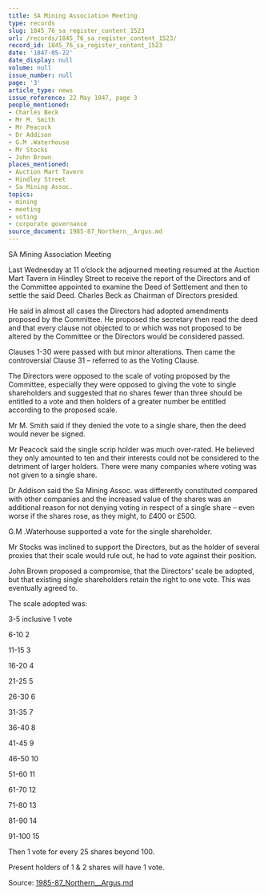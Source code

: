 ```yaml
---
title: SA Mining Association Meeting
type: records
slug: 1845_76_sa_register_content_1523
url: /records/1845_76_sa_register_content_1523/
record_id: 1845_76_sa_register_content_1523
date: '1847-05-22'
date_display: null
volume: null
issue_number: null
page: '3'
article_type: news
issue_reference: 22 May 1847, page 3
people_mentioned:
- Charles Beck
- Mr M. Smith
- Mr Peacock
- Dr Addison
- G.M .Waterhouse
- Mr Stocks
- John Brown
places_mentioned:
- Auction Mart Tavern
- Hindley Street
- Sa Mining Assoc.
topics:
- mining
- meeting
- voting
- corporate governance
source_document: 1985-87_Northern__Argus.md
---
```


SA Mining Association Meeting

Last Wednesday at 11 o’clock the adjourned meeting resumed at the Auction Mart Tavern in Hindley Street to receive the report of the Directors and of the Committee appointed to examine the Deed of Settlement and then to settle the said Deed.  Charles Beck as Chairman of Directors presided.

He said in almost all cases the Directors had adopted amendments proposed by the Committee.  He proposed the secretary then read the deed and that every clause not objected to or which was not proposed to be altered by the Committee or the Directors would be considered passed.

Clauses 1-30 were passed with but minor alterations.  Then came the controversial Clause 31 – referred to as the Voting Clause.

The Directors were opposed to the scale of voting proposed by the Committee, especially they were opposed to giving the vote to single shareholders and suggested that no shares fewer than three should be entitled to a vote and then holders of a greater number be entitled according to the proposed scale.

Mr M. Smith said if they denied the vote to a single share, then the deed would never be signed.

Mr Peacock said the single scrip holder was much over-rated.  He believed they only amounted to ten and their interests could not be considered to the detriment of larger holders.  There were many companies where voting was not given to a single share.

Dr Addison said the Sa Mining Assoc. was differently constituted compared with other companies and the increased value of the shares was an additional reason for not denying voting in respect of a single share – even worse if the shares rose, as they might, to £400 or £500.

G.M .Waterhouse supported a vote for the single shareholder.

Mr Stocks was inclined to support the Directors, but as the holder of several proxies that their scale would rule out, he had to vote against their position.

John Brown proposed a compromise, that the Directors’ scale be adopted, but that existing single shareholders retain the right to one vote.  This was eventually agreed to.

The scale adopted was:

3-5 inclusive	1 vote

6-10	2

11-15	3

16-20	4

21-25	5

26-30	6

31-35	7

36-40	8

41-45	9

46-50	10

51-60	11

61-70	12

71-80	13

81-90	14

91-100	15

Then 1 vote for every 25 shares beyond 100.

Present holders of 1 & 2 shares will have 1 vote.

Source: [1985-87_Northern__Argus.md](/downloads/markdown/1985-87_Northern__Argus.md)
